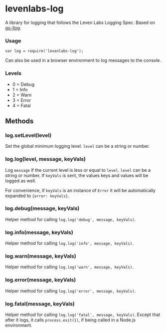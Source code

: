 # levenlabs-log #

A library for logging that follows the Leven Labs Logging Spec. Based on
[go-llog](https://github.com/LevenLabs/go-llog).

### Usage ###

```JS
var log = require('levenlabs-log');
```

Can also be used in a browser environment to log messages to the console.

### Levels ###

* 0 = Debug
* 1 = Info
* 2 = Warn
* 3 = Error
* 4 = Fatal

## Methods ##

### log.setLevel(level) ###

Set the global minimum logging level. `level` can be a string or number. 

### log.log(level, message, keyVals) ###

Log `message` if the current level is less or equal to `level`. `level` can be
a string or number. If `keyVals` is sent, the values keys and values will be
logged as well.

For convenience, if `keyVals` is an instance of `Error` it will be
automatically expanded to `{error: keyVals}`.

### log.debug(message, keyVals) ###

Helper method for calling `log.log('debug', message, keyVals)`.

### log.info(message, keyVals) ###

Helper method for calling `log.log('info', message, keyVals)`.

### log.warn(message, keyVals) ###

Helper method for calling `log.log('warn', message, keyVals)`.

### log.error(message, keyVals) ###

Helper method for calling `log.log('error', message, keyVals)`.

### log.fatal(message, keyVals) ###

Helper method for calling `log.log('fatal', message, keyVals)`. Except that
after it logs, it calls `process.exit(1)`, if being called in a Node.js
environment.
